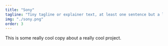 ```yaml
---
title: "Sony"
tagline: "Tiny tagline or explainer text, at least one sentence but a long one."
img: "./sony.png"
order: 3
---
```


This is some really cool copy about a really cool project.